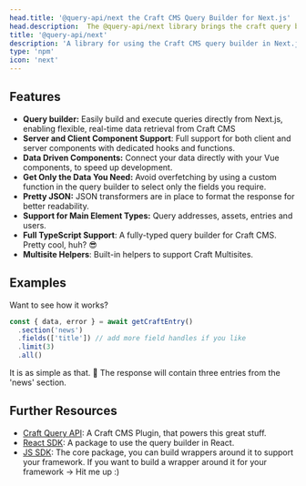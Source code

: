 ```yaml
---
head.title: '@query-api/next the Craft CMS Query Builder for Next.js'
head.description:  The @query-api/next library brings the craft query builder to your Next.js frontend.
title: '@query-api/next'
description: 'A library for using the Craft CMS query builder in Next.js.'
type: 'npm'
icon: 'next'
---
```


## Features

- **Query builder:** Easily build and execute queries directly from Next.js, enabling flexible, real-time data retrieval from Craft CMS
- **Server and Client Component Support**: Full support for both client and server components with dedicated hooks and functions.
- **Data Driven Components:** Connect your data directly with your Vue components, to speed up development.
- **Get Only the Data You Need:** Avoid overfetching by using a custom function in the query builder to select only the fields you require.
- **Pretty JSON:** JSON transformers are in place to format the response for better readability.
- **Support for Main Element Types:** Query addresses, assets, entries and users.
- **Full TypeScript Support**: A fully-typed query builder for Craft CMS. Pretty cool, huh? 😎
- **Multisite Helpers**: Built-in helpers to support Craft Multisites.

## Examples

Want to see how it works?

```ts [App.tsx]
const { data, error } = await getCraftEntry()
  .section('news')
  .fields(['title']) // add more field handles if you like
  .limit(3)
  .all()
```

It is as simple as that. 🚀 The response will contain three entries from the 'news' section.

## Further Resources

- [Craft Query API](/libraries/craft-query-api): A Craft CMS Plugin, that powers this great stuff.
- [React SDK](/libraries/query-api-react): A package to use the query builder in React.
- [JS SDK](/libraries/js-craftcms-api): The core package, you can build wrappers around it to support your framework. If you want to build a wrapper around it for your framework -> Hit me up :) 